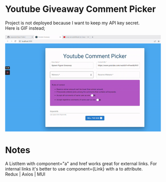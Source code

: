 # Youtube Giveaway Comment Picker
Project is not deployed because I want to keep my API key secret.<br>
Here is GIF instead;

![preview](https://raw.githubusercontent.com/wspawned/youtube-giveaway-react/main/preview.gif)


# Notes

A ListItem with component="a" and href works great for external links. For internal links it's better to use component={Link} with a to attribute.
<br>
Redux | Axios | MUI
<br>
<br>
<br>
<br>
<br>
<br>
